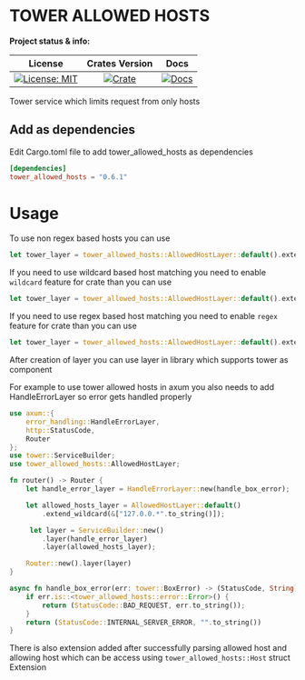 # TOWER ALLOWED HOSTS

**Project status & info:**

|                    License                     |              Crates Version               |                 Docs                 |
| :--------------------------------------------: | :---------------------------------------: | :----------------------------------: |
| [![License: MIT][license_badge]][license_link] | [![Crate][cratesio_badge]][cratesio_link] | [![Docs][docsrs_badge]][docsrs_link] |

Tower service which limits request from only hosts 


## Add as dependencies

Edit Cargo.toml file to add tower_allowed_hosts as dependencies

```toml
[dependencies]
tower_allowed_hosts = "0.6.1"
```

# Usage

To use non regex based hosts you can use

```rust
let tower_layer = tower_allowed_hosts::AllowedHostLayer::default().extend(&["127.0.0.1".to_string()]);
```

If you need to use wildcard based host matching you need to enable `wildcard` feature for crate than you can use

```rust
let tower_layer = tower_allowed_hosts::AllowedHostLayer::default().extend_wildcard(&["127.0.0.*".to_string()]);
```
If you need to use regex based host matching you need to enable `regex` feature for crate than you can use

```rust
let tower_layer = tower_allowed_hosts::AllowedHostLayer::default().extend_regex(&[regex::Regex::new("^127.0.0.1$")?]);
```

After creation of layer you can use layer in library which supports tower as component

For example to use tower allowed hosts in axum you also needs to add HandleErrorLayer so error gets handled properly

```rust
use axum::{
    error_handling::HandleErrorLayer,
    http::StatusCode,
    Router
};
use tower::ServiceBuilder;
use tower_allowed_hosts::AllowedHostLayer;

fn router() -> Router {
    let handle_error_layer = HandleErrorLayer::new(handle_box_error);

    let allowed_hosts_layer = AllowedHostLayer::default()
        .extend_wildcard(&["127.0.0.*".to_string()]);

     let layer = ServiceBuilder::new()
        .layer(handle_error_layer)
        .layer(allowed_hosts_layer);

    Router::new().layer(layer)
}

async fn handle_box_error(err: tower::BoxError) -> (StatusCode, String) {
    if err.is::<tower_allowed_hosts::error::Error>() {
        return (StatusCode::BAD_REQUEST, err.to_string());
    }
    return (StatusCode::INTERNAL_SERVER_ERROR, "".to_string())
}
```

There is also extension added after successfully parsing allowed host and allowing host which can be access using
`tower_allowed_hosts::Host` struct Extension

[license_badge]: https://img.shields.io/github/license/iamsauravsharma/tower_allowed_hosts.svg?style=for-the-badge
[license_link]: LICENSE
[cratesio_badge]: https://img.shields.io/crates/v/tower_allowed_hosts.svg?style=for-the-badge
[cratesio_link]: https://crates.io/crates/tower_allowed_hosts
[docsrs_badge]: https://img.shields.io/docsrs/tower_allowed_hosts/latest?style=for-the-badge
[docsrs_link]: https://docs.rs/tower_allowed_hosts
